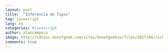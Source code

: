 ```yaml
---
layout: post
title:  "Inferencia de Tipos"
tag: javascript
lang: es
categories: #javascript
author: alancampora
image: http://cdn2us.denofgeek.com/sites/denofgeekus/files/2017/04/rick-and-morty-season-3-episode-1-review-the-rickshank-redemption.jpg
comments: true
---
```



